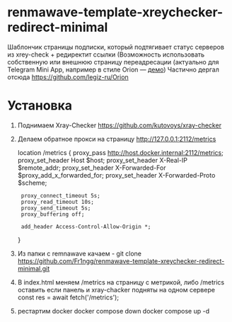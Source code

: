 # renmawave-template-xreychecker-redirect-minimal
Шаблончик страницы подписки, который подтягивает статус серверов из xrey-check + редиректит ссылки 
(Возможность использовать собственную или внешнюю страницу переадресации (актуально для Telegram Mini App, например в стиле Orion — [демо](https://github.com/legiz-ru/Orion/blob/main/docs/redirect-page/index.html))
Частично дергал отсюда https://github.com/legiz-ru/Orion

# Установка 
1) Поднимаем Xray-Checker https://github.com/kutovoys/xray-checker
2) Делаем обратное прокси на страницу http://127.0.0.1:2112/metrics
 
   location /metrics {
        proxy_pass http://host.docker.internal:2112/metrics;
        proxy_set_header Host $host;
        proxy_set_header X-Real-IP $remote_addr;
        proxy_set_header X-Forwarded-For $proxy_add_x_forwarded_for;
        proxy_set_header X-Forwarded-Proto $scheme;

        proxy_connect_timeout 5s;
        proxy_read_timeout 10s;
        proxy_send_timeout 5s;
        proxy_buffering off;

        add_header Access-Control-Allow-Origin *;
    }

3) Из папки с remnawave качаем -
   git clone https://github.com/Fr1ngg/renmawave-template-xreychecker-redirect-minimal.git
4) В index.html меняем /metrics на страницу с метрикой, либо /metrics оставить если панель и xray-chacker подняты на одном сервере
   const res = await fetch('/metrics');
5) рестартим docker
   docker compose down
   docker compose up -d
